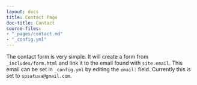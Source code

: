 ```yaml
---
layout: docs
title: Contact Page
doc-title: Contact
source-files:
- "_pages/contact.md"
- "_config.yml"
---
```


The contact form is very simple. It will create a form from `_includes/form.html` and link it to the email found with `site.email`. This email can be set in `_config.yml` by editing the `email:` field. Currently this is set to `spsatuva@gmail.com`.
